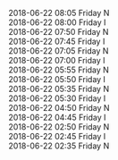 2018-06-22 08:05 Friday  N  
2018-06-22 08:00 Friday  I  
2018-06-22 07:50 Friday  N  
2018-06-22 07:45 Friday  I  
2018-06-22 07:05 Friday  N  
2018-06-22 07:00 Friday  I  
2018-06-22 05:55 Friday  N  
2018-06-22 05:50 Friday  I  
2018-06-22 05:35 Friday  N  
2018-06-22 05:30 Friday  I  
2018-06-22 04:50 Friday  N  
2018-06-22 04:45 Friday  I  
2018-06-22 02:50 Friday  N  
2018-06-22 02:45 Friday  I  
2018-06-22 02:35 Friday  N  
